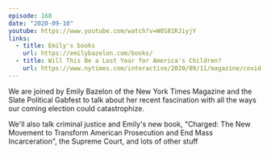```yaml
---
episode: 168
date: "2020-09-10"
youtube: https://www.youtube.com/watch?v=W0S81RJiyjY
links:
  - title: Emily's books
    url: https://emilybazelon.com/books/
  - title: Will This Be a Lost Year for America's Children?  
    url: https://www.nytimes.com/interactive/2020/09/11/magazine/covid-school-reopenings.html
---
```


We are joined by Emily Bazelon of the New York Times Magazine and the Slate
Political Gabfest to talk about her recent fascination with all the ways our
coming election could catastrophize.

We'll also talk criminal justice and Emily's new book, "Charged: The New
Movement to Transform American Prosecution and End Mass Incarceration", the
Supreme Court, and lots of other stuff
